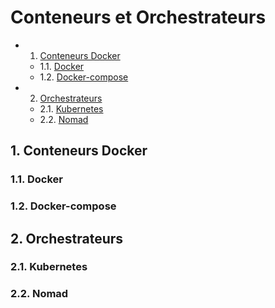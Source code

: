 # Conteneurs et Orchestrateurs
<!-- vscode-markdown-toc -->
* 1. [Conteneurs Docker](#ConteneursDocker)
	* 1.1. [Docker](#Docker)
	* 1.2. [Docker-compose](#Docker-compose)
* 2. [Orchestrateurs](#Orchestrateurs)
	* 2.1. [Kubernetes](#Kubernetes)
	* 2.2. [Nomad](#Nomad)

<!-- vscode-markdown-toc-config
	numbering=true
	autoSave=true
	/vscode-markdown-toc-config -->
<!-- /vscode-markdown-toc -->
##  1. <a name='ConteneursDocker'></a>Conteneurs Docker

###  1.1. <a name='Docker'></a>Docker

###  1.2. <a name='Docker-compose'></a>Docker-compose

##  2. <a name='Orchestrateurs'></a>Orchestrateurs

###  2.1. <a name='Kubernetes'></a>Kubernetes

###  2.2. <a name='Nomad'></a>Nomad
